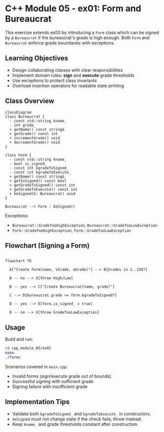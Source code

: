 # C++ Module 05 - ex01: Form and Bureaucrat

This exercise extends ex00 by introducing a `Form` class which can be signed by
a `Bureaucrat` if the bureaucrat's grade is high enough. Both `Form` and
`Bureaucrat` enforce grade boundaries with exceptions.

## Learning Objectives

- Design collaborating classes with clear responsibilities
- Implement domain rules: __sign__ and __execute__ grade thresholds
- Use exceptions to protect class invariants
- Overload insertion operators for readable state printing

## Class Overview

```mermaid
classDiagram
class Bureaucrat {
  - const std::string kname_
  - int grade_
  + getName() const string& 
  + getGrade() const int
  + incrementGrade() void
  + decrementGrade() void
}

class Form {
  - const std::string kname_
  - bool is_signed_
  - const int kgradeToSigned_
  - const int kgradeToExecute_
  + getName() const string&
  + getIsSigned() const bool
  + getGradeToSigned() const int
  + getGradeToExecute() const int
  + beSigned(b: Bureaucrat) void
}

Bureaucrat --> Form : beSigned()
```

Exceptions:

- `Bureaucrat::GradeTooHighException`, `Bureaucrat::GradeTooLowException`
- `Form::GradeTooHighException`, `Form::GradeTooLowException`

## Flowchart (Signing a Form)

```mermaid

flowchart TD

  A["Create Form(name, sGrade, eGrade)"] --> B{Grades in 1..150?}

  B -- no --> X[throw High/Low]

  B -- yes --> C["Create Bureaucrat(name, grade)"]

  C --> D{bureaucrat.grade <= form.kgradeToSigned?}

  D -- yes --> E[form.is_signed_ = true]

  D -- no --> X[throw GradeTooLowException]

```

## Usage

Build and run:

```bash
cd cpp_module_05/ex01
make
./forms
```

Scenarios covered in `main.cpp`:

- Invalid forms (sign/execute grade out of bounds)
- Successful signing with sufficient grade
- Signing failure with insufficient grade

## Implementation Tips

- Validate both `kgradeToSigned_` and `kgradeToExecute_` in constructors.
- `beSigned` must not change state if the check fails; throw instead.
- Keep `kname_` and grade thresholds constant after construction.
